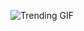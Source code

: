 
<!-- GIF_SECTION -->
![Trending GIF](https://media4.giphy.com/media/v1.Y2lkPThiYjIxNzcyN3RydHZmNm9mcjNoNjVha2NuZ3hyMmd3dWJpZTA4dHVvOXF2MXk4bCZlcD12MV9naWZzX3NlYXJjaCZjdD1n/3ohs814r2VtQYQWxkQ/giphy.gif)
<!-- END_GIF_SECTION -->
